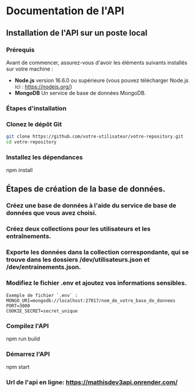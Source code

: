 # Documentation de l'API

## Installation de l'API sur un poste local

### Prérequis

Avant de commencer, assurez-vous d'avoir les éléments suivants installés sur votre machine :
- **Node.js** version 16.6.0 ou supérieure (vous pouvez télécharger Node.js ici : https://nodejs.org/)
- **MongoDB** Un service de base de données MongoDB.

### Étapes d'installation

### Clonez le dépôt Git
```bash
git clone https://github.com/votre-utilisateur/votre-repository.git
cd votre-repository
```

### Installez les dépendances
npm install

## Étapes de création de la base de données.

### Créez une base de données à l'aide du service de base de données que vous avez choisi.

### Créez deux collections pour les utilisateurs et les entraînements.

### Exporte les données dans la collection correspondante, qui se trouve dans les dossiers /dev/utilisateurs.json et /dev/entrainements.json.

### Modifiez le fichier .env et ajoutez vos informations sensibles.
```.env
Exemple de fichier `.env` :
MONGO_URI=mongodb://localhost:27017/nom_de_votre_base_de_donnees
PORT=3000
COOKIE_SECRET=secret_unique
```

### Compilez l'API
npm run build

### Démarrez l'API
npm start

### Url de l'api en ligne: https://mathisdev3api.onrender.com/
